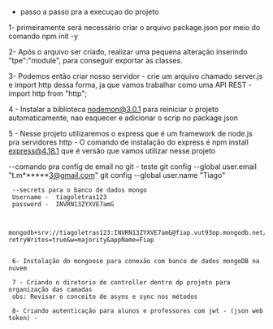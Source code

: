 - passo a passo pra a execuçao do projeto

1- primeiramente será necessário criar o arquivo package.json por meio do comando npm init -y

2- Após o arquivo ser criado, realizar uma pequena alteração inserindo "tpe":"module", para conseguir exportar as classes.

3- Podemos então criar nosso servidor - crie um arquivo chamado server.js e import http dessa forma, ja que vamos trabalhar como uma API REST - import http from "http";

4 - Instalar a biblioteca nodemon@3.0.1 para reiniciar o projeto automaticamente, nao esquecer e adicionar o scrip no package.json

5 - Nesse projeto utilizaremos o express que é um framework de node.js pra servidores http - O comando de instalação do express é 
npm install express@4.18.1 que é versão que vamos utilizar nesse projeto


--comando pra config de email no git - teste
     git config --global user.email "t.m******3@gmail.com"
     git config --global user.name "Tiago"


     --secrets para o banco de dados mongo
     Username -  tiagoletras123
     password -  INVRN13ZYXVE7amG


     mongodb+srv://tiagoletras123:INVRN13ZYXVE7amG@fiap.vut93op.mongodb.net/?retryWrites=true&w=majority&appName=Fiap


     6- Instalação do mongoose para conexão com banco de dados mongoDB na nuvem

     7 - Criando o diretorio de controller dentro dp projeto para organização das camadas
     obs: Revisar o conceito de asyns e sync nos métodos 

     8- Criando autenticação para alunos e professores com jwt - (json web token) - 
